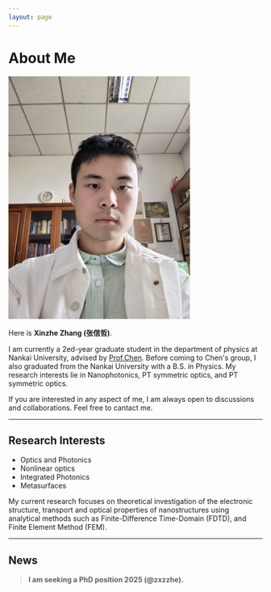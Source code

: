 ```yaml
---
layout: page
---
```


# About Me

<img src="images/xzzhang1.jpg" class="floatpic" width="360" height="480">

Here is **Xinzhe Zhang (张信哲)**.

I am currently a 2ed-year graduate student in the department of physics at Nankai University, advised by [Prof.Chen](https://physics.nankai.edu.cn/cj/main.htm#:~:text=2008%E5%B9%B41).  Before coming to Chen's group, I also graduated from the Nankai University with a B.S. in Physics.
My research interests lie in Nanophotonics, PT symmetric optics, and PT symmetric optics.

If you are interested in any aspect of me, I am always open to discussions and collaborations. Feel free to cantact me.

---

## Research Interests

- Optics and Photonics
- Nonlinear optics
- Integrated Photonics
- Metasurfaces

My current research focuses on theoretical investigation of the electronic structure, transport and optical properties of nanostructures using analytical methods such as Finite-Difference Time-Domain (FDTD), and Finite Element Method (FEM).

---

## News

 > **I am seeking a PhD position 2025 (@zxzzhe).**

